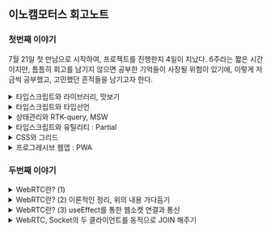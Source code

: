 ## 이노캠모터스 회고노트

### 첫번째 이야기 
7월 21일 첫 만남으로 시작하여, 프로젝트를 진행한지 4일이 지났다. 6주라는 짧은 시간이지만, 틈틈히 회고를 남기지 않으면 공부한 기억들이 사장될 위험이 있기에, 이렇게 저금씩 공부했고, 고민했던 흔적들을 남기고자 한다. 

<details>
<summary>타입스크립트와 라이브러리, 맛보기</summary>
<br/>
가장 먼저 이야기할 부분은 `타입스크립트`에 대한 부분이었다. 이론으로 타입을 선언하는 부분에 대해서 공부했지만, 실전은 달랐다. 모든 것에 타입을 지정해주어야 했기 때문이다. 라이브러리에도 타입이 존재했으며, 해당 타입을 설정해주지 않으면 컴파일 단계에서 에러가 발생되어 아무것도 할 수 없는 상황이 되었다. 4일 동안의 짧은 기간이었지만, 그 동안의 짧은 이야기라도 기록으로 남겨, 훗날의 이를 회상하는데 도움을 주고자 한다. 

1. Axios 라이브러리의 타입적용

    리액트 JS에서는 고민없이 사용했던 라이브러리에도 타입설정이 필요했다. `인스턴스`를 생성하는 부분에도 타입설정이 필요했고, `인터셉터`를 적용하는 부분에서도 `config`와 `response`에 따라서 타입을 지정해 줘야 했다. 또한 번외의 이야기지만, `config`와 `response`를 인터셉터해서 어떤 처리를 하면, 반드시 두 요소를 return 해주어야 결과값을 전달하고 전달받는 다는 것 또한 유념해야할 이이었다. 

    ```tsx
    import axios, * as axiosType from 'axios';

    // axios 인스턴스 생성
    export const instance: axiosType.AxiosInstance = axios.create({
    baseURL: process.env.REACT_APP_SERVER_KEY,
    });

    interface MyAxiosRequestConfig extends axiosType.AxiosRequestConfig {
    headers: axiosType.AxiosRequestHeaders;
    }

    // 요청 인터셉터 설정
    instance.interceptors.request.use(
    (config: MyAxiosRequestConfig) => {
        ...
        return config;
    },
    (error) => {
        return Promise.reject(error);
    },
    );

    // 응답 인터셉터 설정
    instance.interceptors.response.use(
    (response: axiosType.AxiosResponse) => {
        ...
        return response;
    },
    (error) => {
        return Promise.reject(error);
    },
    );
    ```

2. RTK-query 라이브러리의 타입적용

    이번 4일의 작업에서 타입설정과 관련하여 가장 어려웠던 부분은 `RTK-query` 부분의 타입을 설정하는 일이었다. 특별히 `catch(error)` 부분의 타입을 지정해 주는 부분이 특별히 기억에 남는다. 반나절 정도를 찾아보고 내용을 적용시켰던 것 같다. 공식문서를 열심히 살펴보았지만, 익숙하지 않아서 어려움이 있었다. 그러나 이 과정에서 이미 라이브러리를 제공해주는 곳에서 만들어진 `index.d.ts`를 잘 살펴보는 것만으로 문제를 쉽게 접근할 수 있다는 것을 배우게 되었다. 

    ```tsx
    export const inocamRTK = createApi({
        baseQuery: axiosBaseQuery(),
        tagTypes: ['POSTS', 'POSTDETAIL', 'POSTCOMMENT'],
        endpoints(build) {}
    })
    ```

    (1) RTK-query에서 설정할 타입은 `axiosBaseQuery`부분으로 아래와 같다. 

    (2) `BaseQueryFn`를 설정함에 있어서, 개발자가 지정하고 싶은 내용을 추가로 기록할 수 있는데, 매번 포함되지 않는 요소에는 옵셔널체이닝(?)을 설정해 주었고, method와 data는 기본적으로 제공되어 있는 타입선언을 활용하면 된다. 

    ```tsx
    const axiosBaseQuery = (): BaseQueryFn<{
        url: string;
        method: AxiosRequestConfig['method']
        data?: AxiosRequestConfig['data'];
        types?: string;
    }> => async ({ url, method, data, types }) => {}
    ```

    (3) `catch (axiosError)`에 있어서의 에러타입설정 부분이 특히 어려웠다. 

    ```tsx
    catch (axiosError) {
        const err = axiosError as Type.CustomAxiosError<Type.ErrorType['data']>; // 타입단언
        return {
          error: err.response?.data.msg
        };
    }

    // responseType.d.ts
    export interface ErrorType {
        data: {
            error: boolean,
            status:number,
            msg: string
        }
    }
    export interface CustomAxiosError<T> extends AxiosError {
        response?: AxiosResponse<T>
    }
    ```

    타입가드도 생각해봤지만, 결국은 `타입단언`을 통해서 적용했다. 기존에 있었던 `AxiosError`를 상속받아서, `AxiosResponse`를 더하고, 여기에 `제네릭`을 설정했다. 그리고 이를 활용하는 부분에서 `ErrorType`를 넣어서 작업했다. 
</details>



<details>
<summary>타입스크립트와 타입선언</summary>
<br/>

타입선언은 `type`과 `interface` 두 가지 방법이 있고, 두 가지 방법은 각각의 목적과 사용 방법의 차이가 있다. 

1. `type` 알리아스(타입별칭)

    `type`은 기존 타임에 별칭을 붙여서 재사용하기 쉬운 커스텀 타입을 만들 때 유용한다. 타입의 확장은 아래와 같이 가능하다. 

    ```tsx
    type Person = {
        name: string;
        age: number;
    };

    type MyIntersection = Person & { email: string };
    ```

2. `interface` 객체의 구조를 정의한다. 

    주로 객체 간의 상호 작용을 명시적으로 지정하거나, 클래스가 구현해야 하는 메서드와 속성을 정의하는데 사용한다. 결국에는 성향차이라고 하는데, 일반적으로 별칭은 간단하고 범용적인 타입 선언에 적합하며, 인터페이스는 객체 간의 상호 작용과 클래스 구현에 더 적합한 것으로 구분하여 사용한다. 아래는 이번 프로젝트에서 사용한 `interface` 정의 목록이다. 범용적으로 사용하기 위해 타입을 구분했고, 각각의 상황에 따라서 사용할 수 있도록, export 해주었다. 

    ```tsx
    export interface CommentsData {
        comment_id: number;
        nickname: string;
        comment: string;
        created_at: string;
        modified_at: string;
    }

    export interface PostPosts {
        title:string;
        content:string;
        post_id?: number;
    }

    export interface PostsData extends PostPosts {
        is_like: boolean;
        like_count: number;
        comment_count?: number;
    }

    export interface PostsDetailData extends PostsData {
        image_urls: string[];
        comment: CommentsData[];
    }   
    ```

3. 컴포넌트의 props에 대한 타입지정

    ```tsx
     return (<EditCommunityDetail post_id={post_id} title={title} content={content} />)

     export const EditCommunityDetail: React.FC<Type.PostPosts> = ({ post_id, title, content }) => {

        return <div>로그인 ...</div>
     }
    ```
</details>


<details>
<summary>상태관리와 RTK-query, MSW</summary>
<br/>

상태관리는 언제나 어려운 주제이다. Redux, ContextAPI, 그리고 Recoil 등이 큰 축인 것 같다. 그리고 네트워크 통신과 관련해서는 RTK-createAysnsThunk, React-query, RTK-query 등으로 접근이 가능할 것이다. 

먼저, RTK-createAysnsThunk는 리덕스를 기반으로 확장되었다는 점에서 장점이 있다. 하지만, isLoading, isError 등의 상황을 모두 직접 기록해야 한다는 점과, 저장 위치가 메인 메모리에 저장된다는 점에서 다소 불편함이 있다. 

React-query는 네트워크 전용 상태관리를 표망하며, 비동기 통신 전용의 상태관리 라이브러리이다. 데이터를 캐시에 저장하여 효율적으로 데이터를 캐싱하고 패싱한다. 그러나 로직이 분산되어 있다는 한계는 있다. 

이번 프로젝트에서 채택한 RTK-query는 리덕스가 가진 중앙집중화의 장점을 가지고 API를 구현한다. 또한, 데이터를 React-query 처럼 캐시에 저장하여 효율적으로 데이터를 관리한다. 

이번 프로젝트에서는 axios + RTK-query + MSW를 통한 테스트 서버를 구현하여 빠르게 개발을 진행하도록 시도하였다. 

```tsx
export const inocamRTK = createApi({
  baseQuery: axiosBaseQuery(),
  tagTypes: ['POSTS', 'POSTDETAIL', 'POSTCOMMENT'],
  endpoints(build) {
    return {
      // loginRTK
      postLogin: build.mutation({
        query: (data) => ({
          url: '/api/auth/login',
          method: 'post',
          data,
          types: 'login',
        }),
      }),
      // Signup
      postSignup: build.mutation({
        query: (data) => ({
          url: '/api/auth/signup',
          method: 'post',
          data,
          types: 'signup',
        }),
      }),
      // getEmailCheck
      getEmailCheck: build.query({
        query: (email) => ({
          url: `/api/auth/email?email=${email}`,
          method: 'get',
          types: 'getCheck',
        }),
      }),
      // getNickNameCheck
      getNickCheck: build.query({
        query: (nickname) => ({
          url: `/api/auth/nickname?nickname=${nickname}`,
          method: 'get',
          types: 'getCheck',
        }),
      }),

      // getPosts - 차량출고 커뮤니티
      getPosts: build.query({
        query: () => ({
          url: `/api/posts`,
          method: 'get',
          types: 'getData',
        }),
        providesTags: ['POSTS']
      }),

      // postPosts - 차량출고 커뮤니티
      postPosts: build.mutation({
        query: (data) => ({
          url: `/api/posts`,
          method: 'post',
          data,
          types: 'multipart',
        }),
        invalidatesTags: ['POSTS']
      }),

      // DeletePosts - 차량출고 커뮤니티 게시글 삭제
      DeletePosts: build.mutation({
        query: (postId) => ({
          url: `/api/posts/${postId}`,
          method: 'delete',
        }),
        invalidatesTags: ['POSTS']
      }),

      // EditPosts - 차량출고 커뮤니티 게시글 수정
      patchPosts: build.mutation({
        query: ({postId, formData}) => ({
        url: `/api/posts/${postId}`,
        method: 'patch',
        data:formData,
        types:'multipart'
      }),
      invalidatesTags: ['POSTS', "POSTDETAIL"]
      }),


      // getPostsDetail - 차량출고 커뮤니티 게시글
      getPostsDetail: build.query({
        query: (postId) => ({
          url: `/api/posts/${postId}`,
          method: 'get',
          types: 'getData',
        }),
        providesTags: ['POSTDETAIL']
      }),

      // postComment - 차량출고 커뮤니티 댓글작성
      postComment: build.mutation({
        query: ({postId, data}) => ({
          url: `/api/posts/${postId}/comments`,
          method: 'post',
          data
        }),
        invalidatesTags: ['POSTDETAIL']
      }),


    };
  },
});

export const {
  // Auth
  usePostLoginMutation,
  usePostSignupMutation,
  useGetEmailCheckQuery,
  useGetNickCheckQuery,

  // Posts 차량출고 커뮤니티 관련
  useGetPostsQuery,
  usePostPostsMutation,
  useDeletePostsMutation,
  usePatchPostsMutation,
  useGetPostsDetailQuery,
  usePostCommentMutation,
} = inocamRTK;
```

중앙집중화 되어 있다는 점에서 `하나의 API`를 생성하는데 단 몇 분밖에 걸리지 않고, 쉽고 간편하게 useOOOQuery, useOOOMutation을 통해 호출하여 사용할 수 있다. 나아가 get 요청의 경우 조건부로 할 수 있을까 고민을 하게 되었다. 이전 프로젝트에서 React-query 를 했을 때, 사용했던 기억이 있는데 RTK-query도 간편하게 사용할 수 있었다. 

```tsx
 const { 
    isSuccess: checkEmailSuccess, 
    data: checkEmailData, 
    isError: checkEmailError, 
    error: emailError } = useGetEmailCheckQuery(signInfo.email, {skip: checkEmail})
```

`skip`에 들어가는 상태에 따라서 get요청을 제어할 수 있다. `true`를 하면 get요청이 무시된다. 이를 `false`로 변경될 때 요청이 시작된다. 이를 통해서 이메일체크와 닉네임체크 부분을 원하는 호출시점에 제어함으로 개발목적과 의도에 따라 동작하게 하였다. 

```tsx
  const onChangeInput = (e: ChangeEvent<HTMLInputElement>): void => {
    const { name, value } = e.target
    setSignInfo({ ...signInfo, [name]: value })
    setCheckEmail(true)
    setCheckNickName(true)
  }  
```

나아가 새로운 입력에 대한 이벤트가 발생되었을 때에는 이를 다시 true 로 번경하여 호출되지 않도록 제한하였다. 

### 이번에는 MSW이다. 

MSw는 정말 막강하다. API 배포와 디자인 가이드가 나오지 않는 시점에서 빠르게 코드를 테스르 하여, 서버통신을 가정한 상태로 개발을 진행할 수 있었고 그 결과는 대단했다. 다음은 이제 스타일드 컴포넌트를 모듈화하면 될 것 같다. 이후는 이제 생성한 모듈을 실제로 그리는 일만 남았다. 

```tsx
import { rest } from 'msw';
import * as TestDB from './testData';
import * as Type from '../types';


export const handlers = [
  // Login
  rest.post<Type.User>(`${process.env.REACT_APP_SERVER_KEY}/api/auth/login`,
    async (req, res, ctx) => {
      const request = req.body;
      const find = TestDB.logindata.find(user => user.email === request.email)

      if (find && request.password === find.password) {
        return res(
          ctx.status(200),
          ctx.json({
            success: true,
            status: 200,
            msg: '로그인성공',
          }),
          ctx.set(
            'authorization',
            'Bearer eyJhbGciOiJIUzI1NiIsInR5cCI6IkpXVCJ9.eyJzdWIiOiIxMjM0NTY3ODkwIiwibmFtZSI6IkpvaG4gRG9lIiwiaWF0IjoxNTE2MjM5MDIyfQ.SflKxwRJSMeKKF2QT4fwpMeJf36POk6yJV_adQssw5',
          ),
        );
        // 배열에서 존재하지 않으면...   
      } else if (find && request.password !== find.password) {
        return res(
          ctx.status(401), // 인증되지 않음
          ctx.json({
            error: true,
            status: 401,
            msg: '비밀번호가 틀렸습니다.',
          }),
        );
        // 배열은 있는데 비밀번호가 틀린 경우
      } else {
        return res(
          ctx.status(401), // 인증되지 않음(리소스에 없음) 
          ctx.json({
            error: true,
            status: 401,
            msg: '존재하지 않는 이메일 입니다.',
          }),
        );
      }
    },
  ),

  // Signup
  rest.post<Type.UserInfo>(`${process.env.REACT_APP_SERVER_KEY}/api/auth/signup`,
    async (req, res, ctx) => {
      const request = req.body;
      TestDB.logindata.push(request)
      return res(
        ctx.status(200),
        ctx.json({
          success: true,
          status: 200,
          msg: '회원가입성공',
        }),
      );
    }
  ),

  // Signup-emailCheck
  rest.get<Type.UserInfo>(`${process.env.REACT_APP_SERVER_KEY}/api/auth/email`,
    async (req, res, ctx) => {
      const checkEmail = req.url.searchParams.get('email')
      const find = TestDB.logindata.find(user => user.email === checkEmail) || null
      if (!find) {
        return res(
          ctx.status(200),
          ctx.json({
            success: true,
            status: 200,
            msg: '사용 가능한 이메일 입니다.'
          }),
        );
      } else {
        return res(
          ctx.status(409), // 이미 리소스 상에 존재하면
          ctx.json({
            error: true,
            status: 409,
            msg: '이미 존재하는 이메일 입니다.',
          }),
        );
      }
    }
  ),

  // Signup-NickNameCheck
  rest.get<Type.UserInfo>(`${process.env.REACT_APP_SERVER_KEY}/api/auth/nickname`,
    async (req, res, ctx) => {
      const checkNickName = req.url.searchParams.get('nickname')
      const find = TestDB.logindata.find(user => user.nickname === checkNickName) || null
      if (!find) {
        return res(
          ctx.status(200),
          ctx.json({
            success: true,
            status: 200,
            msg: '사용 가능한 닉네임 입니다.'
          }),
        );
      } else {
        return res(
          ctx.status(409), // 이미 리소스 상에 존재하면
          ctx.json({
            error: true,
            status: 409,
            msg: '이미 존재하는 닉네임 입니다.',
          }),
        );
      }
    }
  ),

  // getPosts - 차량출고 커뮤니티 
  rest.get(`${process.env.REACT_APP_SERVER_KEY}/api/posts`,
    async (_, res, ctx) => {
      return res(
        ctx.status(200),
        ctx.json({
          success: true,
          status: 200,
          msg: '게시글이 조회되었습니다.',
          data: TestDB.postdata
        }),
      );
    }
  ),

  // getPosts - 차량출고 커뮤니티 게시글 조회 
  rest.get(`${process.env.REACT_APP_SERVER_KEY}/api/posts/`, // ${postId}
    async (_, res, ctx) => {
      return res(
        ctx.status(200),
        ctx.json({
          success: true,
          status: 200,
          msg: '게시글이 조회되었습니다.',
          data: TestDB.postdata
        }),
      );
    }
  ),

  // getPostDeatil - 차량출고 커뮤니티 게시글 조회 
  rest.get(`${process.env.REACT_APP_SERVER_KEY}/api/posts/:id`,
    async (req, res, ctx) => {
      const find = TestDB.postDetailData.find(post => post.post_id === +req.params.id)
      return res(
        ctx.status(200),
        ctx.json({
          success: true,
          status: 200,
          msg: '게시글이 조회되었습니다.',
          data: [find]
        }),
      );
    }
  ),

  // postPosts - 차량출고 커뮤니티 
  rest.post(`${process.env.REACT_APP_SERVER_KEY}/api/posts`,
    async (_, res, ctx) => {
      return res(
        ctx.status(200),
        ctx.json({
          success: true,
          status: 200,
          msg: '게시글이 등록이 등록되었습니다.'
        }),
      );
    }
  ),

  // deletePosts - 차량출고 커뮤니티 게시글 삭제
  rest.delete(`${process.env.REACT_APP_SERVER_KEY}/api/posts/:id`,
    async (req, res, ctx) => {
      const findIndex = TestDB.postdata.findIndex((post: Type.PostsData) => post.post_id === +req.params.id)
      TestDB.postdata.splice(findIndex, 1)

      return res(
        ctx.status(200),
        ctx.json({
          success: true,
          status: 200,
          msg: '게시글이 삭제되었습니다.'
        }),
      );
    }
  ),

// patchPosts - 차량출고 커뮤니티 게시글 수정
rest.patch(`${process.env.REACT_APP_SERVER_KEY}/api/posts/:id`,
async (req, res, ctx) => {
  console.log("patchPosts", req);
  return res(
    ctx.status(200),
    ctx.json({
      success: true,
      status: 200,
      msg: '게시글이 수정되었습니다.'
    }),
  );
}
),

// postPostsComment - 차량출고 커뮤니티 게시글 댓글작성
rest.post(`${process.env.REACT_APP_SERVER_KEY}/api/posts/:id/comments`,
async (req, res, ctx) => {
  console.log("patchPosts", req.body);
  return res(
    ctx.status(200),
    ctx.json({
      success: true,
      status: 200,
      msg: '댓글이 입력 되었습니다.'
    }),
  );
}
),

// deletePostsComment - 차량출고 커뮤니티 게시글 댓글작성
rest.delete(`${process.env.REACT_APP_SERVER_KEY}/api/posts/:postid/comments/:commentid`,
async (req, res, ctx) => {
  console.log("deletePostsComment", req.params.id);
  return res(
    ctx.status(200),
    ctx.json({
      success: true,
      status: 200,
      msg: '댓글이 삭제 되었습니다.'
    }),
  );
}
),

// postPostsComment - 차량출고 커뮤니티 게시글 댓글작성
rest.patch(`${process.env.REACT_APP_SERVER_KEY}/api/posts/:postid/comments/:commentid`,
async (req, res, ctx) => {
  console.log("patchPosts", req.params.id, req.body);
  return res(
    ctx.status(200),
    ctx.json({
      success: true,
      status: 200,
      msg: '댓글이 수정 되었습니다.'
    }),
  );
}
),
];
```
</details>

<details>
<summary>타입스크립트와 유틸리티 : Partial</summary>

타입스크립트에는 타입을 조작할 수 있는 유틸리티 타입이 존재한다. 그 가운데 3 가지를 소개하고자 한다. 

1. Partial 타입이다. 

    아래는 실제 프로젝트에서 `스타일드 컴포넌트`의 타입을 설정하며 고민했던 내용의 결과이다. 처음에는 계속해서 `interface`를 생성하고, 그 안에 `옵셔널`로 타입을 정의하려고 했었다. 그 결과 모든 타입정의에 `옵셔녈`이 들어가게 되는 상황이 발생되었고, 과연 이것이 효율적인가 고민하게 되었다. 또한 반복되는 타입들의 중복을 제거하고자 하는 욕심도 있었다. 
    
    중복을 제거하면서, 타입검사를 느슨하게 만드는 옵셔널을 피하면서 타입을 정의하는 방법이 있을까 고민하던 가운데, `Partial`을 찾게 되었다. 유틸리티 타입은 바로 이럴 때 사용되는 것 같다. Partial는 모든 요소를 옵셔널로 지정한 타입으로 만들어낸다. 그러기에, 실제 사용하는 타입선언에서는 필요한 내용만을 꺼내서 사용한다. 

    `옵셔널`로 만든다는 것은 동일한 내용 같은데 무엇이 다를까? 옵셔널로 지정하는 사례는 타입정의를 변경하여 선택적으로 만들어내지만, `Partial`은 새로운 타입을 생성하여 선택적으로 만들어낸다. 즉 이미 존재하는 타입에 대해 선택적인 버전을 생성하기에 기존 타입 정의를 변경하지 않고 유연하게 다룬다는 점이 다르다. 즉  `Partial` 타입은 기존 타입을 복제하여 각 속성을 선택적으로 만들기 때문에 타입 정의를 반복하지 않고도 선택적인 타입을 쉽게 만들 수 있습니다.

    ```tsx
    export interface Styled {
      // commen
      $color:string;
      $width:string;
      $height:string;

      // Felx-Grid
      $gap: number;

      // Flex
      $fd: string;
      $jc: string;
      $ai: string;

      // Grid
      $gtc:string;
      $gtr:string;
      $gar:string;
      $cgap: number;
      $rgap: number;

      // GridMergedSpace
      $mergedgcs: number
      $mergedgce: number
      $mergedgrs: number
      $mergedgre: number
    }
    ```

  이에 대한 GPT의 평가는 아래와 같다. 

  (1) 선택적인 Props : 필요한 속성만을 전달함으로 불필요한 속성을 생략하고 간단한 인터페이스로 컴포넌트를 사용할 수 있다고 한다. 

  (2) 재사용성 :  스타일드 컴포넌트를 사용하는 다른 컴포넌트들에서도 동일한 Styled 인터페이스를 사용할 수 있으며, `Partial<Styled>`을 이용하여 필요한 스타일 속성을 선택적으로 전달할 수 있게된다. 이로 인해 스타일드 컴포넌트를 쉽게 재사용할 수 있다. 

  (3) 타입 안정성 : `Partial<Styled>`는 타입 안정성을 제공한다. 컴파일러가 타입 검사를 수행하여 부적절한 속성을 사용하려는 시돌르 방지하고 잘못된 타입으로 인한 오류를 줄여준다. 

  (4) 코드 가독성 : `Partial<Styled>`을 사용하면 필요한 속성을 명시적으로 선택하여 코드의 가독성이 높아진다. 

  (5) 유지보수성 : 스타일드 컴포넌트의 props를 유연하게 다루면 스타일이 변견되거나 추가되는 경우에도 코드 수정이 간단해진다. 새로운 스타일 속성을 추가하기 위해 인터페이스를 추가하는 대신, 해당 속성을 `Partial<Styled>`에 추가하여 필요한 곳에서 선택적으로 사용할 수 있게 만들기 때문이다. 

  정리하면, `Partial<Styled>`를 사용하녀 스타일드 컴포넌트의 props를 선택적으로 만드는 접근 방식은 코드의 유연성, 재사용성, 가독성 및 유지 보수성을 향상시키는 좋은 방법이다. 

  아래는 실제 스타일드 컴포넌트에서 해당 내용을 적용한 사례이다. 

  ```tsx
  /* About Div styled ---------------------------------------------- */
  const FlexBox = sc.styled.div<Partial<Styled>>`
    ${Flex}
  `;

  const GridBox = sc.styled.div<Partial<Styled>>`
    ${Grid}
    background-color:${({$color}) => $color};
  `

  const GridMergedSpace = sc.styled.div<Partial<Styled>>`
    grid-column-start: ${({$mergedgcs}) => $mergedgcs ? $mergedgcs : "auto"};
    grid-column-end: ${({$mergedgce}) => $mergedgce ? $mergedgce : "auto"}; // span 2;
    grid-row-start: ${({$mergedgrs}) => $mergedgrs ? $mergedgrs : "auto"};
    grid-row-end: ${({$mergedgre}) => $mergedgre ? $mergedgre : "auto"}; // span 3;
  `

  const FigureImg = sc.styled.figure<Partial<Styled>>`
    width: ${({ $width }) => $width};
    img {
      display: block;
      width: 100%;
    }
  `;
  ```
</details>


<details>
<summary>CSS와 그리드</summary>

<img src="../img/정규스크럼(3).gif">

```tsx
const GridBox = sc.styled.div<Partial<Styled>>`
  ${Grid}
  background-color:${({$color}) => $color};
`

const GridMergedSpace = sc.styled.div<Partial<Styled>>`
  grid-column-start: ${({$mergedgcs}) => $mergedgcs ? $mergedgcs : "auto"};
  grid-column-end: ${({$mergedgce}) => $mergedgce ? $mergedgce : "auto"}; // span 2;
  grid-row-start: ${({$mergedgrs}) => $mergedgrs ? $mergedgrs : "auto"};
  grid-row-end: ${({$mergedgre}) => $mergedgre ? $mergedgre : "auto"}; // span 3;
`
```

이번 프로젝트를 진행하며, CSS-display-grid에 대한 이해를 보다 높이는 시간이 되었다. 레이아웃 구성에 있어서 그리드는 단연 최고의 속성인 것 같다. 그리드를 연습하며 (1) 레이아웃에 `GridBox`를 선언했고, (2) 내부를 제어하기 위해서 `GridMergedSpace`를 통해서 행과 열의 시작점과 끝점을 설정하여 위치를 조절해 주었다. 

아래의 코드는 위의 그리드 박스를 제어한 컴포넌트의 코드이다. 

- $mergedgcs={2} 
- $mergedgce={5} 
- $mergedgrs={4} 

FE팀에서 설정한 `$mergedgcs`, `$mergedgce`, `$mergedgrs`, `$mergedgre`의 값에 따라서 그리드 내부의 요소의 위치를 조절하여 원하는 위치에 원하는 크기로 설정하게 하였다. 

그리드박스 안에있는 요소들의 각 너비와 높이는 FE팀에서 설정한 속성에 따라서 `<GridBox $gtc="repeat(auto-fill, minmax(25%, auto))" $gar="minmax(200px, auto)">`와 같이 지정해 줌으로 최소값을 지정해 주었다. 

```tsx
import React from 'react';
import { styled } from 'styled-components';
import { FlexBox, GridBox, GridMergedSpaceFlex } from '../../components';

export const DecorationDetail: React.FC = () => {
  return (
    <GridBox $gtc="repeat(auto-fill, minmax(25%, auto))" $gar="minmax(200px, auto)">
      <GridMergedSpaceFlex $mergedgcs={2} $mergedgce={5} $mergedgrs={4} style={{ backgroundColor: "red" }}>나요 </GridMergedSpaceFlex>
      <FlexBox style={{ backgroundColor: "lightcoral" }}>아</FlexBox>
      <FlexBox style={{ backgroundColor: "lightcoral" }}>아</FlexBox>
      <FlexBox style={{ backgroundColor: "lightcoral" }}>아</FlexBox>
      <FlexBox style={{ backgroundColor: "lightcoral" }}>아</FlexBox>
      <FlexBox style={{ backgroundColor: "lightcoral" }}>아</FlexBox>
      <FlexBox style={{ backgroundColor: "lightcoral" }}>아</FlexBox>
      <FlexBox style={{ backgroundColor: "lightcoral" }}>아</FlexBox>
      <FlexBox style={{ backgroundColor: "lightcoral" }}>아</FlexBox>
      <FlexBox style={{ backgroundColor: "lightcoral" }}>아</FlexBox>
      <FlexBox style={{ backgroundColor: "lightcoral" }}>아</FlexBox>
      <FlexBox style={{ backgroundColor: "lightcoral" }}>아</FlexBox>
      <FlexBox style={{ backgroundColor: "lightcoral" }}>아</FlexBox>
      <FlexBox style={{ backgroundColor: "lightcoral" }}>아</FlexBox>

    </GridBox>
  );
};
```

</details>


<details>
<summary>프로그레시브 웹앱 : PWA</summary>

배경은 웹 vs 앱이라는 진부한 싸움을 종료하고, 웹의 장점은 그대로 유지하면서 네이트브 앱의 강점으로 무장한 네이티브 앱의 강력한 기능성과 웹의 뛰어난 접근성을 모두 갖춘 가징 이상적인 형태의 웹앱이라는 개념을 2015sus 구글 크롬 엔지니어인 알렉스 러설이 고안한 개념이다. 

- Y축 : 사용자경험(앱)
- X축 : 접근성(웹)
- 둘다를 충족하는 개념으로서의 PWA : 네이트브 앱 + 모바일 웹뱁 + 하이브리드앱의 강점을 포함하는 앱

본질은 웹이지만, 앱처럼 사용할 수 있어야 한다는 것이다. 목표는 네이티브 앱과 같은 사용자 경험을 제공하는 것이다. 앱을 향해 나아가고 있다는 `철학적 관점에서 progressive` 라고 한다. 

|구분|장점|단점|
|:--|:--|:--|
|개발|이미 익숙한 웹 기술을 그대로 이용할 수 었다. HTML,CSS, JS -> 푸시알림, 오프라인 캐시 등|하드웨어 사용은 웹 API를 통하므로, 웹 표준을 지원하는 브라우저가 필요|
|배포|웹 브라우저만 있으면 어디든 배포할 수 있다, 홈 화면 설치로 OS 응용프로그램으로 설치할 수 있다.|앱스토어, 플레이 스토어를 이용할 수 없다.|
|사용|빠른 실행속도로 네이티브 앱과 유사한 사용자 경험을 제공|안드로이드, 윈도우 OS는 PWA의 모든 기능을 사용할 수 있으나, IOS는 일부로 제한된다.|


1. 프로그레시브 웹앱 : 대표하는 6가지 핵심 기술
- 필수요소 : 서비스 워커, 웹앱 매니페스트, HTTPS
- 중요기능 : 푸시알림, 홈 화면에 추가, 웹API

첫쨰, 서비스 워커 :: `웹 페이지와는 분리되어 항상 실횅되는 백그라운드 프로그램`, PWA의 심장
웹 브라우저는 기본적으로 서버를 통해서 화면을 표시합니다. PWA는 그 사이에서 `서비스 워커`위 위치를 둔다. 그 결과 항상 백그라운드에서 실행되기에, 알림을 받을 수 있게 되는 것이다. 

둘쨰, PWA의 여권 :: `웹앱 매니페스트`, 앱 소개 정보와 기본 설정을 담은 JSON 파일 

셋쨰, 전재는 HTTPS 여야 한다. 


[참고자료, elice](https://elice.io/newsroom/pwa_2)

</details>


### 두번째 이야기 
<details>
<summary>WebRTC란? (1)</summary>

1. [공식문서](https://webrtc.org/?hl=ko)

    WebRTC를 사용하면 개방형 표준 외에 작동하는 실시간 통신 기능을 애플리케이션에 추가할 수 있다. 동영상, 음성, 일반 데이터를 동종 앱 간에 전송할 수 있어 개발자가 강력한 음성 및 영상 통신 솔루션을 구축할 수 있다. WebRTC 프로젝트는 오픈소스이며, 애플, 구글, 마이크로소프트, 모질라 등의 지원을 받으며, Google WecRTC 팀에서 관리하는 페이지입니다. 

2. WebRTC의 기능

    WebRTC의 사용 사례는 카메라 또는 마이크를 사용하는 기본 웹 앱부터 고급 영상 통화 애플리케이션 및 화면 공유에 이르기까지 다양하다.

3. 리액트에서의 WebRTC 

    [kbs77](https://kbs77.tistory.com/102)의 설명에 따르면, Peer A가 먼저 Room에 들어왔는 상태이고, Peer B가 Room에 접속을 했다고 가정하고 시작한다고 한다. 

    - Peer A
      - getUserMedia : 브라우저에서 미디어 스트림을 받는다. 
      - addStream : stream을 등록한다. 
      - createOffer -> setLocalDescription : CreateOffer 후에 Local sdp를 설정한다. 
      - Send Offer : Peer B에 offer를 전달한다.<br/><br/>
    - Peer B
      - Offer를 받으면
        - setRemoteDescription : Peer A에게서 받은 Offer(sdp)로 remote sdp를 설정한다.   
        - getUserMedia : 브라우저 미디어 스트림을 받는다. 
        - createOffer -> setLocalDescription : CreateOffer 후에 Local sdp 설정한다. 
        - Send answer : Peer에게 answer를 보낸다. 
        - setRemoteDescrition : Peer에서는 answer를 전달받고 remote sdp를 설정한다. <br/><br/>

    - create-answer 과정이 끝나면, `icecandidate`로 네트워크 정보를 교환한다.
      - (요청) send candidate : 요청자에게 candidate를 보낸다. 
      - (수신) send candidate : 연결할 Peer에서 받은 정보를 저장하고 자신의 candidate를 보낸다.
      - addICECandidate : 받는 쪽에서 해당 candidata를 저장합니다. <br/><br/>

    이러한 과정을 통해서, 두 피어간의 연결이 완료되게 된다. 

4. 프론트코드 구현하기, [kbs77](https://kbs77.tistory.com/102) 코드

    ```tsx 
    import { useRef } from "react";
    import { useParams } from "react-router-dom";
    import { Socket, io } from "socket.io-client";

    const VideoCall = () => {
      // useRef를 통해서 상태다루기 
      const socketRef = useRef<Socket>(); // 소켓정보를 담을 Ref
      const myVideoRef = useRef<HTMLVideoElement>(null); // 자신의 비디오
      const otherVideoRef = useRef<HTMLVideoElement>(null); // 다른사람의 비디오
      const peerRef = useRef<RTCPeerConnection>(); // peerConnection
      
      const {roomName} = useParams(); // 특정화면에서 방으로 진입시 해당 방의 방번호를 url parameter를 전달했다. 
      
      useEffect(() => {
        socketRef.current = io("localhost:3000");
        
        // peerConnection 생성
        peerRef.current = new RTCPeerConnection({
          iceServers: [
            {
              urls: "stun:stun.l.google.com:19302",
            },
          ],
        });
      }, [])

      return (
        <div>
          <video ref={myVideoRef} autoPlay />
          <video ref={remoteVideoRef} autoPlay />
        </div>
      );
    };

    export default VideoCall;
    ```

    `RTCPeerConnection`는 별도의 라이브러리를 다운받을 필요가 없으며, 모던 웹 브라우저에 내장된 API로서, 플러그인이나 외부 라이브러리 없이 오디오, 비디오 및 데이터 공유 등의 실시간 통신을 가능하게 한다. 프로세스를 단순화하기 위해서 리액트에서는 `SimplePeer, PeerJS` 등이 있으며, 해당 라이브러리를 사용하면 WebRTC 연결 관리가 쉬워지며 시그널링과 스트림 관리와 같은 추가 기능을 제공할 수 있다. WebRTC에 대한 이해가 없다면, 라이브러리를 사용하여 빠른 개발을 하는 것이 복잡성 관리 측면에서 유용하다. 

    `iceServers`는 RTCPeerConnection로 생성된 인스턴스로, Google의 공용 STUN 서버를 사용하며, 이 서버는 WebRTC 연결의 초기 설정(NAT 트래버스)을 돕는다. 

    - 해당 코드에서는 연결즉시 WebSocket을 연결하지만(socketRef.current = io("localhost:3000"))
    - `peerRef.current`에 대한 사용은 누락되어 있다. 

    #### 다음은 해당 코드를 기반으로 하는, getMedia()로 자신의 영상정보를 가져오는 코드이다. 

    ```tsx
    const getMedia = async () => {
      try {
            // 자신이 원하는 자신의 스트림정보
            const stream = await navigator.mediaDevices.getUserMedia({
                    video: true,
                    audio: true,
                  });

            if(myVideoRef.current){
              myVideoRef.current.srcObject = stream
            }

            // 스트림을 peerConnection에 등록
            stream.getTracks().forEach((track) => {
              if (!peerRef.current) {
                return;
              }
              peerRef.current.addTrack(track, stream);
            });
            
            // iceCandidate 이벤트 
            peerRef.current.onicecandidate = (e) => {
              if (e.candidate) {
                if (!socketRef.current) {
                  return;
                }
                console.log("recv candidate");
                socketRef.current.emit("candidate", e.candidate, roomName);
              }
            };
        
            // 구 addStream 현 track 이벤트 
            peerRef.current.ontrack = (e) => {
              if (otherVideoRef.current) {
                otherVideoRef.current.srcObject = e.streams[0];
              }
            };   
        } catch (e) {
          console.error(e)
        }

    }
    ```
    
    - `navigator.mediaDevices.getUserMedia` : 해당 메소드는 HTML5부터 제공되는 최신기능이다. 즉 브라우저별 호환 대책에 미흡하다는 한계는있다. 그러나 크롬, 파이어폭스의 최신 버전(Chrome 21, Opera 18 및 Firefox 17부터 지원)을 사용한다면 문제 없다. [web.dev](https://web.dev/getusermedia-intro/)에 따르면, `getUserMedia`는 웹 앱이 사용자의 카메라와 마이크에 액세스 할 수 있도록 하는 새로운 API이다. 또한 해당 메소드는 WebRTC의 게이트웨이이기 때문에 WebRTC와 깊은 관련이 있다. 

      - 해당 메소드를 사용하면 플러그인 없이 웹캠과 마이크 입력을 활용할 수 있다. 카메라 액세스는 설치가 아니라 전화로 가능하게 된 것이다. 
      - `getUserMedia` 호출이 성공적이라면, 로컬 미디어 스트림을 얻게 된다. 해당 함수는 `await`를  사용하여, `getUserMedia`의 프로미스가 해결될 때가지 기다린다. 
      - `srcObject` : 비디오 엘리먼트의 최신 속성으로 사용되는 특수한 속성으로, 비디오 앨리먼트에 대한 미디어 소스를 설정하는데 사용된다. 
      - `autoPlay` : 비디오 엘리먼트의 autoPlay는 미디어가 로드되면 자동으로 재생되어야 함을 나타낸다. 사용자의 조작 없이 자동으로 재생된다. 
    - `stream.getTracks().forEach`는 stream객체에서 사용 가능한 모든 미디어 트랙들을 가져오는 메소드이며, 반복을 통하여, 각 원소들을 위에서 RTCPeerConnection의 인스턴스로 생성한 peerRef.current 안에 해당 트랙을 추가한다. 이로서 peerRef(RTCPeerConnection의 인스턴스)는 `사용자로부터 로컬 미디어 스트림에 있는 비디오와 오디오 트랙을 포함하게` 된다. 이를 통해 피어 연결을 설정하고, 해당 피어 연결을 통해 다른 참가자와 비디오 통화를 할 준비를 마련한다. 
    - `peerRef.current.onicecandidate`는 RTCPeerConnection 객체에 생성된 `ICE candidata`가 발견되었을 때 해당 candidata를 서버로 보내는 역할을 하게 된다. 이를 통해 서버는 해당 candidata를 다른 참가자에게 전달하여 피어 간 연결을 수립하고, 비디오 통화를 성공적으로 수행할 수 있게 한다. 
      - `Interactive Connectivity Establishment` : 위키백과 : 양방향 연결추구, 두 대의 컴퓨터가 가능한 한 직접 서로 대화하는 방법을 찾기 위해 컴퓨터 네트워킹 에서 사용하는 기술
      - 여기서 WebRTC의 문맥에서 `candidata`란 ICE(Interactive Connectivity Establishment) 후보자를 의미한다. ICE는 WebRTC에서 두 기기 간에 인터넷을 통해 피어 간 연결을 수립하는 데 사용되는 프레임워크로, 이 연결을 통해서 오디오와 비디오 스트리밍과 같은 실시간 통신이 가능해지는 것이다. ICE 후보자 수집 및 협상 프로세스는 WebRTC에서 중요한 역할을 한다. 이를 통해 기기들은 복잡한 네트워크 환경에서 가장 적합하고 효율적인 통신 방식을 찾아내어 실시간 통신 애플리케이션의 성공률과 품질을 크게 향상시킬 수 있게 된다. 
      - `onicecandidate` 이벤트 핸들러는 `e` 매개변수를 가지는데, 웹소켓을 통해서 해당 정보를 서버로 전달한다. `socketRef.current.emit("candidate", e.candidate, roomName);` 

    - `peerRef.current.ontrack`는 원격 피어(상대방)로부터 수신된 스트림을 준비하여 사용할 수 있을 때 발생한다. 요약하면 RTCPeerConnection 객체에서 원격 피어로부터 수신된 비디오 스트림을 확인하고, 이를 otherVideoRef.current로 참조된 비디오 엘리먼트에 연결하여 원격 비디오를 표시하시하여,사용자는 자신의 비디오와 함께 원격 참가자의 비디오를 실시간으로 보게 되는 것이다. 

5. WebRTC의 핵심 `RTCPeerConnection`

    RTCPeerConnection는 WebRTC를 사용하여 피어 간 연결을 수립하는데 사용되는데, WebRTC의 핵심적인 역할을 담당하는 객체이다. 다른 기기와 실제로 통신할 수 있는 연결을 설정하는 데 사용된다. 이 객체는 `로컬 미디어 스트림`과 `원격 피어로부터 수신한 스트림`을 연결하고 데이터를 교환할 수 있게 한다. 이 과정에서 RTCPeerConnection는 `ICE 후보자`를 수집하고, 원격 피어와의 연결을 협상하고, 가장 적절한 통신 경로를 결정하는 역할을 담당한다. 

    즉 위의 코드를 정리하면 결국 3가지 이다. 
    (1) 사용자로부터 사용자의 미디어 정보를 받는 일이다. => peerRef.current는 RTCPeerConnection의 인스턴스입니다. 이로써 Peer A(사용자)는 웹RTC 통화 중 Peer B(원격 피어)에게 자신의 비디오와 오디오를 전송할 준비가 되게 됩니다.
    (2) 이를 통해 Peer를 생성하고, 웹소켓을 통해 전달한다. => socketRef.current.emit()을 사용하여 생성된 ICE 후보자를 서버로 보낸다. 
    (3) 상대방의 Peer를 웹소켓을 통해 전송받아, 화면에 송출한다. =>  Peer B로부터 비디오와 오디오 스트림을 수신하여, otherVideoRef.current.srcObject에 할당하여 Peer B의 비디오를 해당 비디오 엘리먼트에 표시한다. 
    (*) 번외로, roomName은 특정 웹RTC 통화 세션 또는 방을 식별하기 위해 사용되며, 서버는 어떤 참가자들이 같은 통화에 속하는지 알고, 서로 ICE 후보자를 교환한다. 

6. `createOffer`와 `createAnswer`

    ```tsx
      const createOffer = async () => {
        console.log("create Offer");
        if (!(peerRef.current && socketRef.current)) {
          return;
        }
        try {
          const sdp = await peerRef.current.createOffer();
          peerRef.current.setLocalDescription(sdp);
          console.log("sent the offer");
          socketRef.current.emit("offer", sdp, roomName);
        } catch (e) {
          console.error(e);
        }
      };

      const createAnswer = async (sdp: RTCSessionDescription) => {
        console.log("createAnswer");
        if (!(peerRef.current && socketRef.current)) {
          return;
        }

        try {
          peerRef.current.setRemoteDescription(sdp);
          const answerSdp = await peerRef.current.createAnswer();
          peerRef.current.setLocalDescription(answerSdp);

          console.log("sent the answer");
          socketRef.current.emit("answer", answerSdp, roomName);
        } catch (e) {
          console.error(e);
        }
      };
    ```

    #### createOffer 함수
    - `createOffer`는 로컬피어(new RTCPeerConnection)에서 offer를 생성하고 서버로 보내는 역할을 한다. 
    - `setLocalDescription` : 코드는 유효성검사를 수행 뒤에 WebRTC의 setLocalDescription 메소드를 실행시키는데, 이는 피어 연결의 로컬 세션 설명을 설정하는 데 사용된다. 세션 설명은 미디어 트랙(오디오 및 비디오), 코덱, ICE 후보자 및 기타 상세 정보를 포함한다. 
    - `emit("answer", answerSdp, roomName)` 그 결과를 서버로 보내는 것이다. 여기서 전제가 되는 것은 ICE 후보자를 보냈던 이전 내용이 성사되었기 때문임이 배경이다.(peerRef.current.onicecandidate)

    #### createAnswer 함수
    - `createAnswer` 함수는 수신한 Offer에 대한 Answer를 생성하고 서버로 보내는 역할을 한다.
    - `setRemoteDescription`는 매개변수로 받은 (sdp: RTCSessionDescription)를 호출하여 수신한 Offer (sdp)를 로컬 피어의 원격 설명으로 설정합니다. 이로써 로컬 피어는 Peer B의 연결 정보를 받게 되는 것이다. 이후 emit("answer", answerSdp, roomName)를 통해 서버로 Answer (answerSdp)와 roomName을 보내고, 서버는 이 정보를 Peer A에게 전달함으로 연결을 구현한다. 

    #### Offer-Answer
     Peer A가 createOffer를 통해 Offer를 생성하고 서버에 보내면, 서버는 Offer를 Peer B에게 전달합니다. 그리고 Peer B는 createAnswer를 통해 수신한 Offer에 대한 Answer를 생성하여 서버에 보냅니다. 이를 통해 두 피어는 서로의 연결 정보를 교환하고, WebRTC를 사용하여 실시간 통신을 수행할 준비를 마치게 됩니다.


</details>

<details>
<summary>WebRTC란? (2) 이론적인 정리, 위의 내용 가다듬기</summary>

위의 내용이 길어지기에, 잠시 멈추고 개념을 확실하게 정리한 후에 넘어가고자 한다. 4가지를 주제로 내용을 정리하고자 한다. 

1. 사용자로부터 영상받아오기 
<img src="../img/webRTC.gif">

    - `navigator.mediaDevices.getUserMedia`만 있으면, 사용자로부터 영상 정보를 받아올 수 있다. 이후, 해당 내용을 Ref를 통해서 참조하고 있는 video 태그에 전달해주면 된다. 단지 이것으로 화면에 영상을 띄울 수 있다. 

    ```tsx
    import React, { useEffect, useRef } from 'react'

    export const WebRTC: React.FC = () => {
      const MyVideoRef = useRef<HTMLVideoElement>(null) // DOM

      const getMedia = async () => {
        try {
          const stream = await navigator.mediaDevices.getUserMedia({
            video: true, // audio: true,        
          });

          if (MyVideoRef.current) {
            MyVideoRef.current.srcObject = stream
          }
        } catch (e) {
          console.error(e);
        }
      }

      useEffect(() => {
        getMedia()
      }, [])

      return (
        <div>
          <h1>WebRTC</h1>
          <video ref={MyVideoRef} style={{
            width: 1000,
            height: 800,
            backgroundColor: "black",
            transform: "scaleX(-1)"
          }}
            autoPlay />
        </div>
      )
    }
    ```

2. ICE 후보자 

    - ICE (Interactive Connectivity Establishment) : WebRTC에서 인터넷 상에서 피어 간 연결을 설정하는데 사용되는 프래임워크이다. ICE는 STUN과 TURN과 같은 기술을 사용하여 피어 간의 최적의 네트워크 경로를 발견하고 협상하는 데 사용된다. ICE 후보자들은 시그널링 채널을 통해 피어들 같에 교환되어, 각 피어가 상대 피어의 잠재적인 네트워크 경로를 알 수 있게 된다. ICE를 사용함으로, WecRTC 애플리케이션은 인터넷 상에서 직접적인 피어 간 통신을 확립하며, 최적의 미디어 전송 경로를 최적화하고 안정적인 실시간 통신 경험을 보장할 수 있게 되는 것이다. 

    - `onicecandidate`와 `socket.emit("candidate",)` : Peer A의 정보를 서버에게 알린다. 

3. Peer A와 Peer B : `createOffer`와 `createAnswer`

    - 서로 다른 피어간의 확인이 이뤄진다. 이를 통해서 `ontrack`을 통해 상대방의 영상 정보를 전달받고, 화면에 송출하여 통신을 하는 것이다 .

</details>

<details>
<summary>WebRTC란? (3) useEffect를 통한 웹소켓 연결과 통신</summary>

```tsx
useEffect(() => {
    socketRef.current = io("localhost:8080");

    peerRef.current = new RTCPeerConnection({
      iceServers: [
        {
          urls: "stun:stun.l.google.com:19302",
        },
      ],
    });
	
    // 기존 유저가 있고, 새로운 유저가 들어왔다면 오퍼생성
    socketRef.current.on("all_users", (allUsers: Array<{ id: string }>) => {
      if (allUsers.length > 0) {
        createOffer();
      }
    });
	
    // offer를 전달받은 PeerB만 해당됩니다
    // offer를 들고 만들어둔 answer 함수 실행
    socketRef.current.on("getOffer", (sdp: RTCSessionDescription) => {
      console.log("recv Offer");
      createAnswer(sdp);
    });
    
    // answer를 전달받을 PeerA만 해당됩니다.
    // answer를 전달받아 PeerA의 RemoteDescription에 등록
    socketRef.current.on("getAnswer", (sdp: RTCSessionDescription) => {
      console.log("recv Answer");
      if (!peerRef.current) {
        return;
      }
      peerRef.current.setRemoteDescription(sdp);
    });
    
    // 서로의 candidate를 전달받아 등록
    socketRef.current.on("getCandidate", async (candidate: RTCIceCandidate) => {
      if (!peerRef.current) {
        return;
      }

      await peerRef.current.addIceCandidate(candidate);
    });
	
    // 마운트시 해당 방의 roomName을 서버에 전달
    socketRef.current.emit("join_room", {
      room: roomName,
    });

    getMedia();

    return () => {
      // 언마운트시 socket disconnect
      if (socketRef.current) {
        socketRef.current.disconnect();
      }
      if (peerRef.current) {
        peerRef.current.close();
      }
    };
  }, []);
```

  - `peerRef.current.addIceCandidate`를 통해서 서버로부터 전달받은 PeerB 정보를 전달받고 이를 `RTCPeerConnection` 객체에 추가한다. 
  - 위의 코드에서 `socketRef.current.emit("offer", sdp, roomName)`로 전달된 정보는 상대 Peer에게로 `socketRef.current.on("getAnswer", (sdp: RTCSessionDescription) => {})`로 전달된다. 

  - 이렇게 하여 두 클라이언트는 서로의 오퍼-앤서 과정을 거쳐 영상 및 오디오 데이터를 교환하여 실시간 통신을 구현한다. 
</details>

<details>
<summary>WebRTC, Socket의 두 클라이언트를 동적으로 JOIN 해주기</summary>

방을 JOIN을 생성하는 방법은 3가지 정도의 방법이 있을 것 같다. 
1. 사용자가 직접 방 이름을 입력하도록 유도하는 방법 : 사용자가 접속하려는 방이름을 입력하도록 유도하여, 두 사용자가 동일한 방 이름을 입력하면 같은 방에 접속하도록 하는 방법이다. 

2. 서버가 미리 정해둔 방 이름을 전달하는 방법 : 서버가 미리 정해둔 방 이름을 클라이언트에게 전달하여, 두 사용자가 받은 방 이름을 사용하여 같은 방에 접속하도록 하는 방법이다. 

3. 방 목록을 제공하고 사용자가 선택하도록 하는 방법 : 서버가 현재 연린 방 목록을 클라이언트에게 제공하고, 사용자가 방을 선택하여 접속하도록 한다. 




</details>